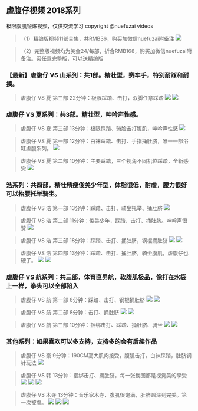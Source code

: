 ## 虐腹仔视频 2018系列
极限腹肌锻炼视频，仅供交流学习  copyright @nuefuzai videos

>（1）精编版视频11部合集，共RMB36，购买加微信nuefuzai附备注
![](https://upload-images.jianshu.io/upload_images/11064440-ccbe787d1dc12d42.png?imageMogr2/auto-orient/strip%7CimageView2/2/w/1240)


>（2）完整版视频均为美金24/每部，折合RMB168，购买加微信nuefuzai附备注。买任意完整版，可以送精编版


### 【最新】虐腹仔 VS 山系列：共1部。精壮型，赛车手，特别耐踩和耐揍。
> 虐腹仔 VS 夏 第三部 22分钟：极限踩踏、击打，双脚任意踩踏
![](https://upload-images.jianshu.io/upload_images/11939870-a604c3c67942b9df.png?imageMogr2/auto-orient/strip%7CimageView2/2/w/1240)
![](https://upload-images.jianshu.io/upload_images/11939870-bd3791f73209266d.png?imageMogr2/auto-orient/strip%7CimageView2/2/w/1240)

### 虐腹仔 VS 夏系列：共3部。精壮型，呻吟声性感。
> 虐腹仔 VS 夏 第三部 13分钟：极限踩踏、骑脸击打腹肌，呻吟声性感
![](https://upload-images.jianshu.io/upload_images/11064440-39cea4ccdea2204c.jpg?imageMogr2/auto-orient/strip%7CimageView2/2/w/1240)

>虐腹仔 VS 夏 第一部 12分钟：白袜踩踏、击打、手指捅肚脐，唯一一部浴缸虐腹系列。
![](https://upload-images.jianshu.io/upload_images/11064440-b0d50a619c538357.GIF?imageMogr2/auto-orient/strip)

>虐腹仔 VS 夏 第二部 10分钟：主要踩踏，三个视角不同机位踩踏，全新感受
![](https://upload-images.jianshu.io/upload_images/11064440-7a9a4fd01807c80b.JPG?imageMogr2/auto-orient/strip%7CimageView2/2/w/1240)


### 浩系列：共四部，精壮精瘦俊美少年型，体脂很低，耐虐，腰力很好可以抬腰托举骑坐。
>虐腹仔 VS 浩 第一部 13分钟：踩踏、击打、骑坐托举、捅肚脐
![](https://upload-images.jianshu.io/upload_images/11064440-415f007791fcfbbb.GIF?imageMogr2/auto-orient/strip)

>虐腹仔 VS 浩 第二部 11分钟：俊美少年，踩踏、击打、捅肚脐。呻吟声很赞
![](https://upload-images.jianshu.io/upload_images/11064440-2fd47652efa98eb8.JPG?imageMogr2/auto-orient/strip%7CimageView2/2/w/1240)

>虐腹仔 VS 浩 第三部 18分钟：踩踏、击打、捅肚脐，钢棍捅肚脐
![](https://upload-images.jianshu.io/upload_images/11064440-63367d0afcd2d5e8.PNG?imageMogr2/auto-orient/strip%7CimageView2/2/w/1240)
![](https://upload-images.jianshu.io/upload_images/11064440-4eccb3f4478d55bd.JPG?imageMogr2/auto-orient/strip%7CimageView2/2/w/1240)

>虐腹仔 VS 浩 第四部 13分钟：踩踏、击打、捅肚脐，骑坐腹肌，虐腹仔也硬了。
![](https://upload-images.jianshu.io/upload_images/11064440-854a117c5e663e3b.PNG?imageMogr2/auto-orient/strip%7CimageView2/2/w/1240)
![](https://upload-images.jianshu.io/upload_images/11064440-242d2c149664d968.JPG?imageMogr2/auto-orient/strip%7CimageView2/2/w/1240)


### 虐腹仔 VS 航系列：共三部，体育直男航，软腹肌极品，像打在水袋上一样，拳头可以全部陷入
>虐腹仔 VS 航 第一部 8分钟：踩踏、击打、钢棍捅肚脐
![](https://upload-images.jianshu.io/upload_images/11064440-e3f2990e73c9c9c5.GIF?imageMogr2/auto-orient/strip)
![](https://upload-images.jianshu.io/upload_images/11064440-539584fe8b68bbc6.GIF?imageMogr2/auto-orient/strip)

>虐腹仔 VS 航 第二部 8分钟：击打、捅肚脐
![](https://upload-images.jianshu.io/upload_images/11064440-8d519e45ed194e11.PNG?imageMogr2/auto-orient/strip%7CimageView2/2/w/1240)
![](https://upload-images.jianshu.io/upload_images/11064440-535c3f1dbddcc78a.GIF?imageMogr2/auto-orient/strip)

>虐腹仔 VS 航 第三部 10分钟：捆绑击打、踩踏、捅肚脐、骑坐
![](https://upload-images.jianshu.io/upload_images/11064440-30147cb30f769129.JPG?imageMogr2/auto-orient/strip%7CimageView2/2/w/1240)
![](https://upload-images.jianshu.io/upload_images/11064440-f6f7126f8d1ffb52.GIF?imageMogr2/auto-orient/strip)


### 其他系列：如果喜欢可以多支持，支持多的会有后续作品
>虐腹仔 VS 豪 9分钟：190CM高大肌肉接受，腹肌击打，白袜踩踏，肚脐钢针玩法
![](https://upload-images.jianshu.io/upload_images/11064440-066a49acaaee5933.PNG?imageMogr2/auto-orient/strip%7CimageView2/2/w/1240)

>虐腹仔 VS 韩 13分钟：捆绑击打、捅肚脐。每一张截图都是视觉美的享受
![](https://upload-images.jianshu.io/upload_images/11064440-7e44ca4d3565b097.JPG?imageMogr2/auto-orient/strip%7CimageView2/2/w/1240)
![](https://upload-images.jianshu.io/upload_images/11064440-63adf17663147c16.JPG?imageMogr2/auto-orient/strip%7CimageView2/2/w/1240)
![](https://upload-images.jianshu.io/upload_images/11064440-5f2874083f89e328.GIF?imageMogr2/auto-orient/strip)

>虐腹仔 VS 木寺 13分钟：音乐家木寺，腹肌很饱满，肚脐圆深到完美。第一次被虐。
![](https://upload-images.jianshu.io/upload_images/11064440-82aad24f5059ee1f.png?imageMogr2/auto-orient/strip%7CimageView2/2/w/1240)
![](https://upload-images.jianshu.io/upload_images/11064440-ccf3a3b19ea613ab.png?imageMogr2/auto-orient/strip%7CimageView2/2/w/1240)
![](https://upload-images.jianshu.io/upload_images/11064440-899ddb5b2faa6aea.jpg?imageMogr2/auto-orient/strip%7CimageView2/2/w/1240)
